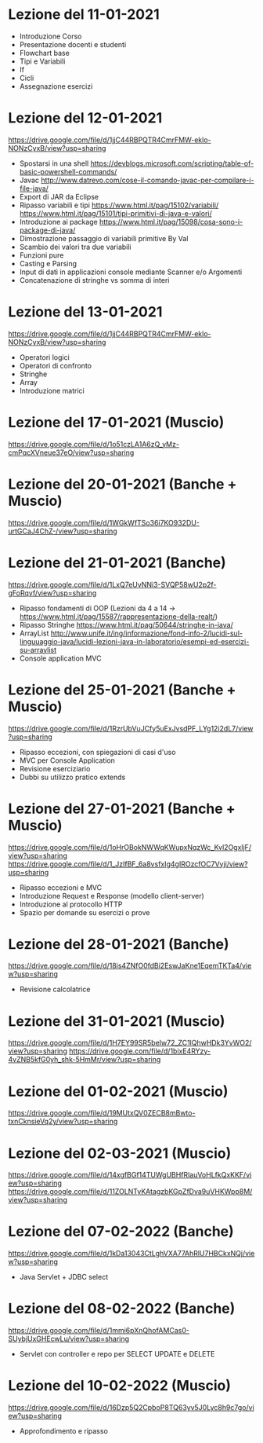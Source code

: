 # Lezione del 11-01-2021
 - Introduzione Corso
 - Presentazione docenti e studenti
 - Flowchart base
 - Tipi e Variabili
 - If
 - Cicli
 - Assegnazione esercizi

# Lezione del 12-01-2021
https://drive.google.com/file/d/1jjC44RBPQTR4CmrFMW-eklo-NONzCyxB/view?usp=sharing
 - Spostarsi in una shell
    https://devblogs.microsoft.com/scripting/table-of-basic-powershell-commands/
 - Javac
    http://www.datrevo.com/cose-il-comando-javac-per-compilare-i-file-java/
 - Export di JAR da Eclipse
 - Ripasso variabili e tipi
    https://www.html.it/pag/15102/variabili/
    https://www.html.it/pag/15101/tipi-primitivi-di-java-e-valori/
 - Introduzione ai package
    https://www.html.it/pag/15098/cosa-sono-i-package-di-java/
 - Dimostrazione passaggio di variabili primitive By Val
 - Scambio dei valori tra due variabili
 - Funzioni pure
 - Casting e Parsing
 - Input di dati in applicazioni console mediante Scanner e/o Argomenti
 - Concatenazione di stringhe vs somma di interi

# Lezione del 13-01-2021
https://drive.google.com/file/d/1jjC44RBPQTR4CmrFMW-eklo-NONzCyxB/view?usp=sharing
 - Operatori logici
 - Operatori di confronto
 - Stringhe
 - Array
 - Introduzione matrici

# Lezione del 17-01-2021 (Muscio)
https://drive.google.com/file/d/1o51czLA1A6zQ_yMz-cmPqcXVneue37eO/view?usp=sharing

# Lezione del 20-01-2021 (Banche + Muscio)
https://drive.google.com/file/d/1WGkWfTSo36i7KO932DU-urtGCaJ4ChZ-/view?usp=sharing

# Lezione del 21-01-2021 (Banche)
https://drive.google.com/file/d/1LxQ7eUvNNi3-SVQP58wU2p2f-gFoRqvf/view?usp=sharing
 - Ripasso fondamenti di OOP (Lezioni da 4 a 14 -> https://www.html.it/pag/15587/rappresentazione-della-realt/)
 - Ripasso Stringhe https://www.html.it/pag/50644/stringhe-in-java/
 - ArrayList http://www.unife.it/ing/informazione/fond-info-2/lucidi-sul-linguuaggio-java/lucidi-lezioni-java-in-laboratorio/esempi-ed-esercizi-su-arraylist
 - Console application MVC

# Lezione del 25-01-2021 (Banche + Muscio)
https://drive.google.com/file/d/1RzrUbVuJCfy5uExJvsdPF_LYg12i2dL7/view?usp=sharing
 - Ripasso eccezioni, con spiegazioni di casi d'uso
 - MVC per Console Application
 - Revisione eserciziario
 - Dubbi su utilizzo pratico extends

# Lezione del 27-01-2021 (Banche + Muscio)
https://drive.google.com/file/d/1oHrOBokNWWqKWupxNqzWc_Kvl2OgxljF/view?usp=sharing
https://drive.google.com/file/d/1_JzIfBF_6a8vsfxIg4gIROzcfOC7Vyji/view?usp=sharing
 - Ripasso eccezioni e MVC
 - Introduzione Request e Response (modello client-server)
 - Introduzione al protocollo HTTP
 - Spazio per domande su esercizi o prove

 # Lezione del 28-01-2021 (Banche)
https://drive.google.com/file/d/18is4ZNfO0fdBi2EswJaKne1EqemTKTa4/view?usp=sharing
 - Revisione calcolatrice

 # Lezione del 31-01-2021 (Muscio)
https://drive.google.com/file/d/1H7EY99SR5beIw72_ZC1lQhwHDk3YvWO2/view?usp=sharing
https://drive.google.com/file/d/1bixE4RYzy-4vZNB5kfG0yh_shk-5HmMr/view?usp=sharing

 # Lezione del 01-02-2021 (Muscio)
 https://drive.google.com/file/d/19MUtxQV0ZECB8mBwto-txnCknsieVq2y/view?usp=sharing
 
 # Lezione del 02-03-2021 (Muscio)
 https://drive.google.com/file/d/14xgfBGf14TUWgUBHfRlauVoHLfkQxKKF/view?usp=sharing
 https://drive.google.com/file/d/11ZOLNTyKAtagzbKGpZfDva9uVHKWpp8M/view?usp=sharing
 

# Lezione del 07-02-2022 (Banche)
 https://drive.google.com/file/d/1kDa13043CtLghVXA77AhRlU7HBCkxNQj/view?usp=sharing
 - Java Servlet + JDBC select

# Lezione del 08-02-2022 (Banche)
https://drive.google.com/file/d/1mmi6pXnQhofAMCas0-SUybjUxGHEcwLu/view?usp=sharing
 - Servlet con controller e repo per SELECT UPDATE e DELETE

# Lezione del 10-02-2022 (Muscio)
https://drive.google.com/file/d/16Dzp5Q2CpboP8TQ63yv5J0Lyc8h9c7go/view?usp=sharing
 - Approfondimento e ripasso

